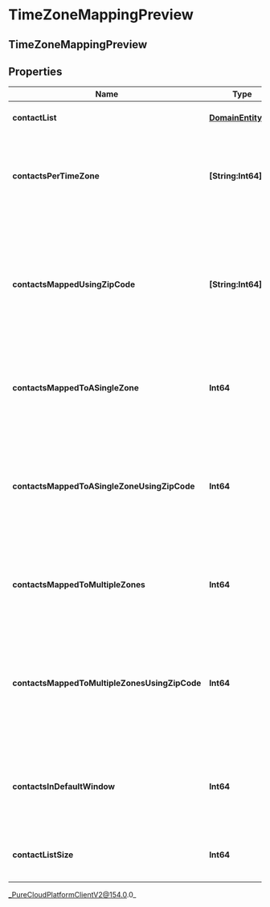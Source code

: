 # TimeZoneMappingPreview

## TimeZoneMappingPreview

## Properties

|Name | Type | Description | Notes|
|------------ | ------------- | ------------- | -------------|
| **contactList** | [**DomainEntityRef**](DomainEntityRef) | The associated ContactList | [optional] |
| **contactsPerTimeZone** | **[String:Int64]** | The number of contacts per time zone that mapped to only that time zone | [optional] |
| **contactsMappedUsingZipCode** | **[String:Int64]** | The number of contacts per time zone that mapped to only that time zone and were mapped using the zip code column | [optional] |
| **contactsMappedToASingleZone** | **Int64** | The total number of contacts that mapped to a single time zone | [optional] |
| **contactsMappedToASingleZoneUsingZipCode** | **Int64** | The total number of contacts that mapped to a single time zone and were mapped using the zip code column | [optional] |
| **contactsMappedToMultipleZones** | **Int64** | The total number of contacts that mapped to multiple time zones | [optional] |
| **contactsMappedToMultipleZonesUsingZipCode** | **Int64** | The total number of contacts that mapped to multiple time zones and were mapped using the zip code column | [optional] |
| **contactsInDefaultWindow** | **Int64** | The total number of contacts that will be dialed during the default window | [optional] |
| **contactListSize** | **Int64** | The total number of contacts in the contact list | [optional] |



_PureCloudPlatformClientV2@154.0.0_
